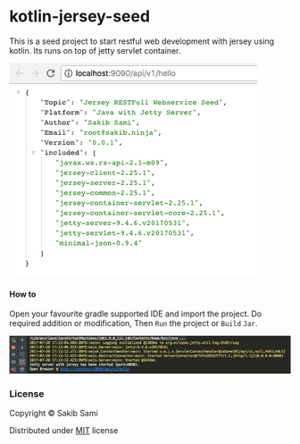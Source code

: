 # kotlin-jersey-seed

This is a seed project to start restful web development with jersey using kotlin. Its runs on top of jetty servlet container.

![](https://github.com/s4kibs4mi/kotlin-jersey-seed/blob/master/src/main/resources/Screen2.png?raw=true)

#### How to
Open your favourite gradle supported IDE and import the project.
Do required addition or modification,
Then `Run` the project or `Build` `Jar`.

![](https://github.com/s4kibs4mi/kotlin-jersey-seed/blob/master/src/main/resources/Screen1.png?raw=true)

### License
Copyright &copy;  Sakib Sami

Distributed under [MIT](https://github.com/s4kibs4mi/kotlin-jersey-seed/blob/master/LICENSE) license
